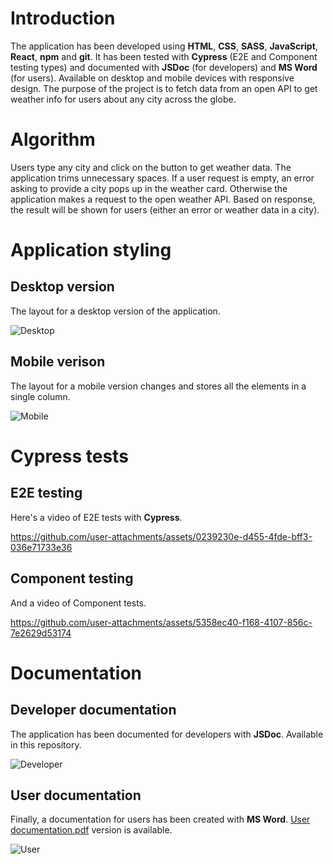 # Introduction
The application has been developed using **HTML**, **CSS**, **SASS**, **JavaScript**, **React**, **npm** and **git**. It has been tested with **Cypress** (E2E and Component testing types) and documented with **JSDoc** (for developers) and **MS Word** (for users). Available on desktop and mobile devices with responsive design.
The purpose of the project is to fetch data from an open API to get weather info for users about any city across the globe.
# Algorithm
Users type any city and click on the button to get weather data. The application trims unnecessary spaces. If a user request is empty, an error asking to provide a city pops up in the weather card. Otherwise the application makes a request to the open weather API. Based on response, the result will be shown for users (either an error or weather data in a city).
# Application styling
## Desktop version
The layout for a desktop version of the application.

![Desktop](https://github.com/user-attachments/assets/fc93bff3-7cae-4e3f-8cbb-bcd0d36e6017)
## Mobile verison
The layout for a mobile version changes and stores all the elements in a single column.

![Mobile](https://github.com/user-attachments/assets/664a17a5-abaa-47b5-9c0d-643e5e3b2378)
# Cypress tests
## E2E testing
Here's a video of E2E tests with **Cypress**.



https://github.com/user-attachments/assets/0239230e-d455-4fde-bff3-036e71733e36
## Component testing
And a video of Component tests.

https://github.com/user-attachments/assets/5358ec40-f168-4107-856c-7e2629d53174
# Documentation
## Developer documentation
The application has been documented for developers with **JSDoc**. Available in this repository.

![Developer](https://github.com/user-attachments/assets/9030dae3-1771-46e6-94d3-03f402fb3a6a)
## User documentation
Finally, a documentation for users has been created with **MS Word**. [User documentation.pdf](https://github.com/user-attachments/files/16990299/User.documentation.pdf) version is available.

![User](https://github.com/user-attachments/assets/848c7491-8a9b-419b-bdc2-de3f06ef074a)
